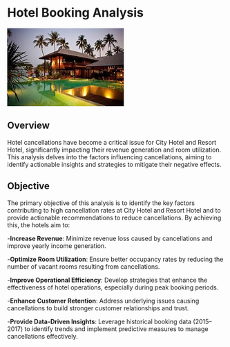 # Hotel Booking Analysis 
![My Logo](hotel.jpeg)


## Overview
Hotel cancellations have become a critical issue for City Hotel and Resort Hotel, significantly impacting their revenue generation and room utilization. This analysis delves into the factors influencing cancellations, aiming to identify actionable insights and strategies to mitigate their negative effects.

## Objective

The primary objective of this analysis is to identify the key factors contributing to high cancellation rates at City Hotel and Resort Hotel and to provide actionable recommendations to reduce cancellations. By achieving this, the hotels aim to:

-**Increase Revenue**: Minimize revenue loss caused by cancellations and improve yearly income generation.

-**Optimize Room Utilization**: Ensure better occupancy rates by reducing the number of vacant rooms resulting from cancellations.

-**Improve Operational Efficiency**: Develop strategies that enhance the effectiveness of hotel operations, especially during peak booking periods.

-**Enhance Customer Retention**: Address underlying issues causing cancellations to build stronger customer relationships and trust.

-**Provide Data-Driven Insights**: Leverage historical booking data (2015–2017) to identify trends and implement predictive measures to manage cancellations effectively.


